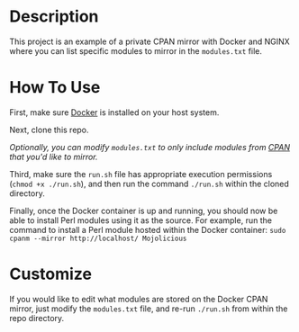 # Description
This project is an example of a private CPAN mirror with Docker and NGINX where you can list specific modules to mirror in the `modules.txt` file. 

# How To Use
First, make sure [Docker](https://www.docker.com/) is installed on your host system. 

Next, clone this repo.

*Optionally, you can modify `modules.txt` to only include modules from [CPAN](https://www.cpan.org/modules/index.html) that you'd like to mirror.*

Third, make sure the `run.sh` file has appropriate execution permissions (`chmod +x ./run.sh`), and then run the command `./run.sh` within the cloned directory.

Finally, once the Docker container is up and running, you should now be able to install Perl modules using it as the source. For example, run the command to install a Perl module hosted within the Docker container: `sudo cpanm --mirror http://localhost/ Mojolicious`

# Customize
If you would like to edit what modules are stored on the Docker CPAN mirror, just modify the `modules.txt` file, and re-run `./run.sh` from within the repo directory.